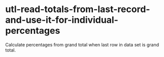 # utl-read-totals-from-last-record-and-use-it-for-individual-percentages
Calculate percentages from grand total when last row in data set is grand total.
